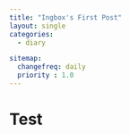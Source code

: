 ```yaml
---
title: "Ingbox's First Post"
layout: single
categories:
  - diary

sitemap:
  changefreq: daily
  priority : 1.0
---
```


# Test


